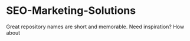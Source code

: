 # SEO-Marketing-Solutions
Great repository names are short and memorable. Need inspiration? How about 
